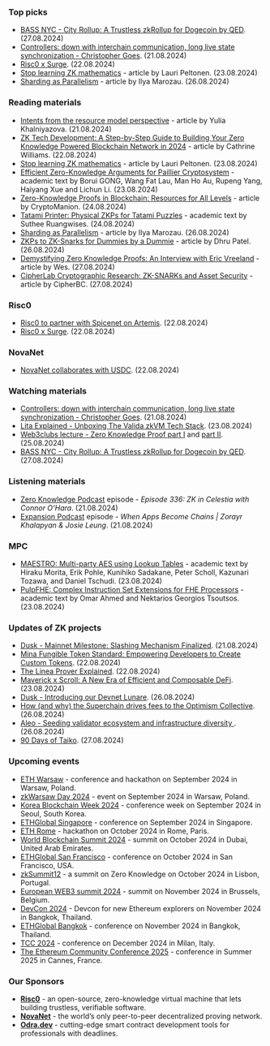 ### Top picks
* [BASS NYC - City Rollup: A Trustless zkRollup for Dogecoin by QED](https://www.youtube.com/watch?v=Drc06wChX_k). (27.08.2024)
* [Controllers: down with interchain communication, long live state synchronization - Christopher Goes](https://www.youtube.com/watch?v=5eir-fCbHDo). (21.08.2024)
* [Risc0 x Surge](https://x.com/SurgeBuild/status/1826620526682382781). (22.08.2024)
* [Stop learning ZK mathematics](https://medium.com/@laurippeltonen/stop-learning-zk-mathematics-ba1064d26fe0) - article by Lauri Peltonen. (23.08.2024)
* [Sharding as Parallelism](https://nil.foundation/blog/post/sharding_as_parallelism) - article by Ilya Marozau. (26.08.2024)
 
### Reading materials 
* [Intents from the resource model perspective](https://anoma.net/blog/intents-rm) - article by Yulia Khalniyazova. (21.08.2024)
* [ZK Tech Development: A Step-by-Step Guide to Building Your Zero Knowledge Powered Blockchain Network in 2024](https://medium.com/blockchain-baf/zk-tech-development-a-step-by-step-guide-to-building-your-zero-knowledge-powered-blockchain-3520e831ceb6) - article by Cathrine Williams. (22.08.2024)
* [Stop learning ZK mathematics](https://medium.com/@laurippeltonen/stop-learning-zk-mathematics-ba1064d26fe0) - article by Lauri Peltonen. (23.08.2024)
* [Efficient Zero-Knowledge Arguments for Paillier Cryptosystem](https://eprint.iacr.org/2024/1303.pdf) - academic text by Borui GONG, Wang Fat Lau, Man Ho Au, Rupeng Yang, Haiyang Xue and Lichun Li. (23.08.2024)
* [Zero-Knowledge Proofs in Blockchain: Resources for All Levels](https://medium.com/@cryptomanion/zero-knowledge-proofs-in-blockchain-resources-for-all-levels-8ee193e2bf37) - article by CryptoManion. (24.08.2024)
* [Tatami Printer: Physical ZKPs for Tatami Puzzles](https://arxiv.org/pdf/2408.13507) - academic text by Suthee Ruangwises. (24.08.2024)
* [Sharding as Parallelism](https://nil.foundation/blog/post/sharding_as_parallelism) - article by Ilya Marozau. (26.08.2024)
* [ZKPs to ZK-Snarks for Dummies by a Dummie](https://medium.com/@Scoper/zkps-to-zk-snarks-for-dummies-by-a-dummie-c1af8906bb70) - article by Dhru Patel. (26.08.2024)
* [Demystifying Zero Knowledge Proofs: An Interview with Eric Vreeland](https://medium.com/polyhedra-network/demystifying-zero-knowledge-proofs-an-interview-with-eric-vreeland-fad8487e230f) - article by Wes. (27.08.2024)
* [CipherLab Cryptographic Research: ZK-SNARKs and Asset Security](https://cipherbc.medium.com/cipherlab-cryptographic-research-zk-snarks-and-asset-security-905f76ac93a5) - article by CipherBC. (27.08.2024)
 
### Risc0
* [Risc0 to partner with Spicenet on Artemis](https://x.com/RiscZero/status/1826678051603972124). (22.08.2024)
* [Risc0 x Surge](https://x.com/SurgeBuild/status/1826620526682382781). (22.08.2024)

### NovaNet 
* [NovaNet collaborates with USDC](https://x.com/NovaNet_zkp/status/1826604293690102201). (22.08.2024)
 
### Watching materials
* [Controllers: down with interchain communication, long live state synchronization - Christopher Goes](https://www.youtube.com/watch?v=5eir-fCbHDo). (21.08.2024)
* [Lita Explained - Unboxing The Valida zkVM Tech Stack](https://www.youtube.com/watch?v=nmyl-wWujqM). (23.08.2024)
* [Web3clubs lecture - Zero Knowledge Proof part I](https://www.youtube.com/watch?v=lHIbhzp_JKc) and [part II](https://www.youtube.com/watch?v=GaOxkRuJYYA). (25.08.2024)
* [BASS NYC - City Rollup: A Trustless zkRollup for Dogecoin by QED](https://www.youtube.com/watch?v=Drc06wChX_k). (27.08.2024)
 
### Listening materials
* [Zero Knowledge Podcast](https://zeroknowledge.fm/336-2/) episode - *Episode 336: ZK in Celestia with Connor O’Hara*. (21.08.2024)
* [Expansion Podcast](https://www.youtube.com/watch?v=WcU62oDF93A) episode - *When Apps Become Chains | Zorayr Khalapyan & Josie Leung*. (21.08.2024)

### MPC
* [MAESTRO: Multi-party AES using Lookup Tables](https://eprint.iacr.org/2024/1317.pdf) - academic text by Hiraku Morita, Erik Pohle, Kunihiko Sadakane, Peter Scholl, Kazunari Tozawa, and Daniel Tschudi. (23.08.2024)
* [PulpFHE: Complex Instruction Set Extensions for FHE Processors](https://eprint.iacr.org/2024/1315.pdf) - academic text by Omar Ahmed and Nektarios Georgios Tsoutsos. (23.08.2024)
 
### Updates of ZK projects
* [Dusk - Mainnet Milestone: Slashing Mechanism Finalized](https://dusk.network/news/slashing-finalized/). (21.08.2024)
* [Mina Fungible Token Standard: Empowering Developers to Create Custom Tokens](https://minaprotocol.com/blog/fungible-token-standard). (22.08.2024)
* [The Linea Prover Explained](https://linea.mirror.xyz/h_Y_XazAtqDHODCqFMDs3jY2jn4B-Un8fepRP1xStBg). (22.08.2024)
* [Maverick x Scroll: A New Era of Efficient and Composable DeFi](https://scroll.io/blog/maverick-x-scroll). (23.08.2024)
* [Dusk - Introducing our Devnet Lunare](https://dusk.network/news/introducing-devnet). (26.08.2024)
* [How (and why) the Superchain drives fees to the Optimism Collective](https://optimism.mirror.xyz/ciJzgxmb_fJU8wgiqrEXG_XYnAkuBrdG1biVk0BseiU). (26.08.2024)
* [Aleo - Seeding validator ecosystem and infrastructure diversity ](https://aleo.org/post/seeding-validator-ecosystem-and-infrastructure-diversity/). (26.08.2024)
* [90 Days of Taiko](https://taiko.mirror.xyz/GsOLXZ9ClOUZabhhqFKUI4J1VKn96lpwJd5lVrj4HRg). (27.08.2024)

### Upcoming events
* [ETH Warsaw](https://www.ethwarsaw.dev/) - conference and hackathon on September 2024 in Warsaw, Poland.
* [zkWarsaw Day 2024](https://zkwarsaw.dev/) - event on September 2024 in Warsaw, Poland.
* [Korea Blockchain Week 2024](https://koreablockchainweek.com/) - conference week on September 2024 in Seoul, South Korea.
* [ETHGlobal Singapore](https://ethglobal.com/events/singapore2024) - conference on September 2024 in Singapore.
* [ETH Rome](https://form.jotform.com/241011812625343) - hackathon on October 2024 in Rome, Paris.
* [World Blockchain Summit 2024](https://worldblockchainsummit.com/dxb-oct-24/) - summit on October 2024 in Dubai, United Arab Emirates.
* [ETHGlobal San Francisco](https://ethglobal.com/events/sanfrancisco2024) - conference on October 2024 in San Francisco, USA.
* [zkSummit12](https://www.zksummit.com/) - a summit on Zero Knowledge on October 2024 in Lisbon, Portugal.
* [European WEB3 summit 2024](https://www.web3eurosummit.eu/) - summit on November 2024 in Brussels, Belgium.
* [DevCon 2024](https://devcon.org/) - Devcon for new Ethereum explorers on November 2024 in Bangkok, Thailand.
* [ETHGlobal Bangkok](https://ethglobal.com/events/bangkok) - conference on November 2024 in Bangkok, Thailand. 
* [TCC 2024](https://tcc.iacr.org/2024/) - conference on December 2024 in Milan, Italy.
* [The Ethereum Community Conference 2025](https://ethcc.io/) - conference in Summer 2025 in Cannes, France.

### Our Sponsors
* **[Risc0](https://www.risczero.com/)** - an open-source, zero-knowledge virtual machine that lets building trustless, verifiable software.
* **[NovaNet](https://www.novanet.xyz/)** - the world’s only peer-to-peer decentralized proving network.
* **[Odra.dev](https://odra.dev)** - cutting-edge smart contract development tools for professionals with deadlines.
